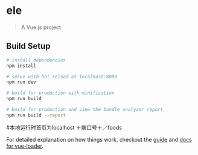 # ele

> A Vue.js project

## Build Setup

``` bash
# install dependencies
npm install

# serve with hot reload at localhost:8080
npm run dev

# build for production with minification
npm run build

# build for production and view the bundle analyzer report
npm run build --report
```
#本地运行时首页为localhost ＋端口号＋／foods

For detailed explanation on how things work, checkout the [guide](http://vuejs-templates.github.io/webpack/) and [docs for vue-loader](http://vuejs.github.io/vue-loader).
